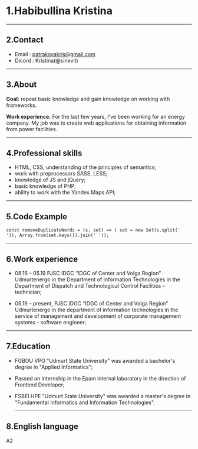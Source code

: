 
# 1.Habibullina Kristina


******

## 2.Contact
* Email  : patrakovakris@gmail.com
* Dicord : Kristina(@sinevit)


******

## 3.About
**Goal:** repeat basic knowledge and gain knowledge on working with frameworks.

**Work experience.** For the last few years, I've been working for an energy company. My job was to create web applications for obtaining information from power facilities.


******

## 4.Professional skills
* HTML, CSS, understanding of the principles of semantics;
* work with preprocessors SASS, LESS;
* knowledge of JS and jQuery;
* basic knowledge of PHP;
* ability to work with the Yandex.Maps API;
******

## 5.Code Example

```
const removeDuplicateWords = (s, set) => ( set = new Set(s.split(' ')), Array.from(set.keys()).join(' '));
```

******

## 6.Work experience

* 08.16 – 05.19 PJSC IDGC “IDGC of Center and Volga Region” Udmurtenergo in the Department of Information Technologies in the Department of Dispatch and Technological Control Facilities – technician;


* 05.19 – present, PJSC IDGC “IDGC of Center and Volga Region” Udmurtenergo in the department of information technologies in the service of management and development of corporate management systems - software engineer;

*******

## 7.Education

* FGBOU VPO "Udmurt State University" was awarded a bachelor's degree in "Applied Informatics";
* Passed an internship in the Epam internal laboratory in the direction of Frontend Developer;
* FSBEI HPE "Udmurt State University" was awarded a master's degree in "Fundamental Informatics 
  and Information Technologies".

  *****

## 8.English language

A2

